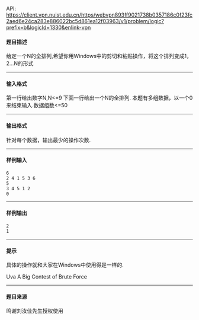 API: https://client.vpn.nuist.edu.cn/https/webvpn893ff9021738b0357186c0f23fc2aed6e24ca283e886022bc5d861ea12f03963/v1/problem/logic?prefix=b&logicId=1330&enlink-vpn

#### 题目描述

给定一个N的全排列,希望你用Windows中的剪切和粘贴操作，将这个排列变成1，2...N的形式

---

#### 输入格式

第一行给出数字N,N<=9 下面一行给出一个N的全排列. 本题有多组数据，以一个0来结束输入.数据组数<=50

---

#### 输出格式

针对每个数据，输出最少的操作次数.

---

#### 样例输入
```
6
2 4 1 5 3 6
5
3 4 5 1 2
0
```

---

#### 样例输出
```
2
1
```

---

#### 提示

具体的操作就和大家在Windows中使用得是一样的.

Uva A Big Contest of Brute Force

---

#### 题目来源

鸣谢刘汝佳先生授权使用